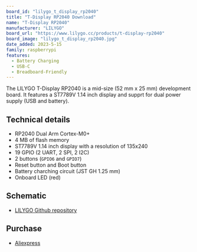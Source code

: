 ```yaml
---
board_id: "lilygo_t_display_rp2040"
title: "T-Display RP2040 Download"
name: "T-Display RP2040"
manufacturer: "LILYGO"
board_url: "https://www.lilygo.cc/products/t-display-rp2040"
board_image: "lilygo_t_display_rp2040.jpg"
date_added: 2023-5-15
family: raspberrypi
features:
  - Battery Charging
  - USB-C
  - Breadboard-Friendly
---
```


The LILYGO T-Display RP2040 is a mid-size (52 mm x 25 mm) development board. It features a ST7789V 1.14 inch display and supprt for dual power supply (USB and battery).

## Technical details

* RP2040 Dual Arm Cortex-M0+
* 4 MB of flash memory
* ST7789V 1.14 inch display with a resolution of 135x240
* 19 GPIO (2 UART, 2 SPI, 2 I2C)
* 2 buttons (`GPIO6` and `GPIO7`)
* Reset button and Boot button
* Battery charching circuit (JST GH 1.25 mm)
* Onboard LED (red)

## Schematic

- [LILYGO Github repository](https://github.com/Xinyuan-LilyGO/LILYGO-T-display-RP2040)

## Purchase

* [Aliexpress](https://www.aliexpress.com/item/1005003281043979.html)

